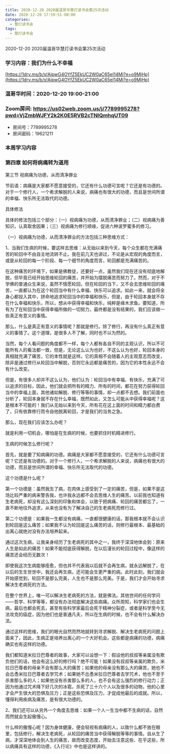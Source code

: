 ```yaml
---
title: 2020-12-20 2020届温哥华慧灯读书会第25次活动
date: 2020-12-20 17:59:51-08:00
categories:
  - 慧灯读书会
tags:
  - 慧灯读书会
---
```

2020-12-20 2020届温哥华慧灯读书会第25次活动


### 学习内容：我们为什么不幸福

[https://1drv.ms/b/s!AipwG4OYfZ5EkUC2W0aC65eI14Mi?e=o9MjHp](https://1drv.ms/b/s!AipwG4OYfZ5EkUC2W0aC65eI14Mi?e=o9MjHp)

### 温哥华时间：2020-12-20 19:00-21:00

### Zoom房间: <https://us02web.zoom.us/j/7789995278?pwd=VjZmbWJFY2k2K0E5RVB2cTNIQmhqUT09>
 - 房间号：7789995278
 - 房间密码：19621211

### 本周学习内容
 
### 第四章 如何将病痛转为道用



第三节 视病痛为功德，从而清净罪业

节前语：病痛是大家都不愿意接受的，它还有什么功德可言呢？它还是有功德的。对于一个修行人，一个希求解脱的人来说，病痛也有很大的功德，而且是世间所谓的幸福、快乐所无法取代的功德。

具体修法

具体的修法包括三个部分：（一）视病痛为功德，从而清净罪业；（二）视病痛为善知识，认真取舍因果；（三）视病痛为修行顺缘，促进六种波罗蜜多的修习。

（一）视病痛为功德，从而清净罪业的方法包括三种思维方式：

1、当我们生病的时候，要这样去思维：从无始以来到今天，每个众生都在充满痛苦的轮回中不由自主地流转不止。我在前几天也讲过，不论是从宏观的角度而言，或是从轮回的每一个阶段、每一个细节的角度而言，轮回都是充满痛苦的。

在这种痛苦的环境下，如果是佛教徒，还要好一点，虽然我们现在还没有彻底地解脱，但毕竟已经开始思维轮回的痛苦，并开始为摆脱痛苦而努力了。然而，对于不学佛的普通众生来说，虽然不情愿轮回，但在轮回的当下，又不会去思维轮回的痛苦，一直都认为在这个轮回当中有什么幸福、快乐可以追求。如此一来，就会将全身心都投入其中，拼命地追求轮回当中的幸福和快乐，但是，由于轮回本身就不存在什么幸福和快乐，所以，想从中获得幸福和快乐，纯粹是缘木求鱼。要知道，所有为了在轮回当中获得幸福所做的一切努力，最终都是没有结果的，我们应该做一些真正有意义的事情。

那么，什么是真正有意义的事情呢？那就是修行。除了修行，再没有什么真正有意义的事情了。这个道理，是很多人不了解，同时也不以为然的。

当然，每个人看问题的角度都不一样，每个人都有各自不同的主观认识，所以不可能所有人的看法都一致，但是，无论这么认为也好，不这么认为也好，轮回本身的真相就充满了痛苦，它的本性就是这样。它的真相不会随着人的主观意志而改变，除非是通过修行从轮回当中解脱，否则它永远都是痛苦的，因为它的本性永远不会有什么改变。

但是，有很多人却并不这么认为，他们认为：轮回当中有幸福、有快乐，充满了可以追求的目标，因此，他们就会把所有的精力、所有的时间，都花在努力获得轮回当中的幸福上面，其他诸如解脱、修行等等的事情，却一点都不去想。我们前面也分析了，轮回本身就不存在什么幸福，既然如此，又怎么可能从中获得幸福呢？这是根本不可能的！我们从无始以来到今天，所有花在这上面的时间和精力都白费了，只有依靠修行而令自他脱离轮回，才是我们的当务之急。

那么，现在我们应该怎么办呢？

就是利用一切机会，哪怕是在生病的时候，也要抓住时机精进修行。

生病的时候怎么修行呢？

首先，就是要了知病痛的功德。病痛是大家都不愿意接受的，它还有什么功德可言呢？它还是有功德的。对于一个修行人，一个希求解脱的人来说，病痛也有很大的功德，而且是世间所谓的幸福、快乐所无法取代的功德。

这个功德是什么呢？

第一个功德是：虽然我生了病，在肉体上感受到了一定的痛苦，但是，如果不是这场比较严重的病来警告我，也许我永远都不会去思维人生的痛苦。以前我也知道有生老病死，却没有这么深刻的印象和体会，以致于把病痛、轮回的痛苦都忘了，一直不断地往外追求，从来也没有为了解决自己的生老病死而修行过。

第二个功德是：如果我一生都没有病痛，一直都很健康的话，那我根本就不会认识到轮回是这么痛苦；如果我不认为轮回是这么痛苦的话，则修行最根本、最基础的出离心就绝对没有办法培养起来。

通过这次生病，让我亲身经历了生老病死的其中之一，我终于深深地体会到：原来人生是如此的痛苦！如果不能彻底获得解脱，在以后漫长的轮回过程中，像这样的痛苦还会经历无数次！

即使我这次生病能够痊愈，但也并不代表我以后就不会再生病，就永远解脱了，在以后的生生世世中，我还会再生病，还可能会生更严重的病。此时此刻，我们就会开始感觉到，轮回不是那么完美，人生也不是那么完美。于是，我们才会开始寻求解决生老病死的方法。

在整个世界上，唯一可以解决生老病死的方法，就是佛法。其他世间的任何学问——哲学、科学等等，都没有办法彻底解决这些病痛。众所周知，科学家们也会生病，最后也都会死去，甚至有些科学家最后会死于精神分裂症，或者是科学至今无法攻克的癌症，因为他们也是普通凡夫，所以在生病的时候，也不会有什么解决办法。

通过这样的思维，我们的眼光自然而然地就转到寻求解脱、解决生老病死的问题上面来了，因此，生病正是培养出离心的一个大好机会。这些都是病痛的功德，病痛确实也有这样的功德。

我们都知道米拉日巴尊者的故事，大家可以设想一下：假设他的叔叔等亲属没有欺负他们的话，他会有这么好的修行吗？绝不可能！如果没有叔叔等亲属的欺负，米拉日巴尊者的母亲不会有那么大的痛苦；如果他的母亲没有那么大的痛苦，她也不会怂恿米拉日巴尊者去学咒术；如果她不怂恿米拉日巴尊者去学咒术，他也不至于杀害那么多的人；如果他没有杀害那么多的人，也不会有这么强烈的修行动力；正因为他通过咒术降下好几次的冰雹，杀死了三十六个人以及很多的动物，他的心里才会产生很大的恐惧及压力；正是这些恐惧及压力，才促成他最后的成就。所以，懂得利用疾病及痛苦，是有很大功德的。

2、我们还可以从另外一个角度去思维：如果一个人一生当中都不生病的话，自然而然就会生起傲慢心。

什么样的傲慢心呢？因为身体健康，便会轻视有病痛的人，以致什么都不放在眼里，包括修行，解决生老病死，从轮回的痛苦当中获得解脱等等的事情。自从生了病，才深深地体会到人生的痛苦，故而改变态度，开始去注意这些、在乎这些，所以病痛具有这样的功德，《入行论》中也是这样讲的。

